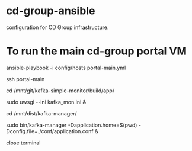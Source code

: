 # cd-group-ansible
configuration for CD Group infrastructure.

# To run the main cd-group portal VM

ansible-playbook -i config/hosts portal-main.yml

ssh portal-main

cd /mnt/git/kafka-simple-monitor/build/app/

sudo uwsgi --ini kafka_mon.ini &

cd /mnt/dist/kafka-manager/

sudo bin/kafka-manager -Dapplication.home=$(pwd) -Dconfig.file=./conf/application.conf &

close terminal
